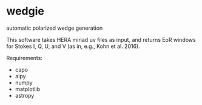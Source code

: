 # wedgie
automatic polarized wedge generation

This software takes HERA miriad uv files as input, and returns EoR windows for Stokes I, Q, U, and V (as in, e.g., Kohn et al. 2016).

Requirements:
- capo
- aipy
- numpy
- matplotlib
- astropy 
